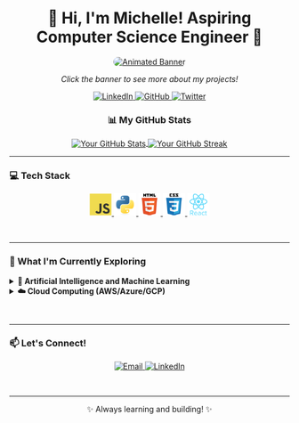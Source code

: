 <div align="center">
  <h1>👋 Hi, I'm Michelle! Aspiring Computer Science Engineer 🚀</h1>

  <a href="YOUR_PORTFOLIO_LINK">
    <img src="https://i.giphy.com/media/v1.Y2lkPTc5MGI3NjExYWFoZ29vd29lYm56Ym9wZzFwY216Y3F6eWJ0ZzF6d3V6b3V6b3V6b3V6b3V6b3V6b3V6b3V6b3V6b3V6b3UvYm93Ym93L2dpZnl.gif" alt="Animated Banner" width="800" style="border-radius: 10px;">
  </a>
  <p><i>Click the banner to see more about my projects!</i></p>

  <p>
    <a href="https://www.linkedin.com/in/michelle-a-956893253/">
      <img src="https://img.shields.io/badge/LinkedIn-blue?style=for-the-badge&logo=linkedin&logoColor=white" alt="LinkedIn">
    </a>
    <a href="https://github.com/YOUR_GITHUB_USERNAME">
      <img src="https://img.shields.io/badge/GitHub-black?style=for-the-badge&logo=github&logoColor=white" alt="GitHub">
    </a>
    <a href="https://twitter.com/YOUR_TWITTER_HANDLE">
      <img src="https://img.shields.io/badge/Twitter-blue?style=for-the-badge&logo=twitter&logoColor=white" alt="Twitter">
    </a>
    </p>

  <h3>📊 My GitHub Stats</h3>
  <a href="https://github.com/anuraghazra/github-readme-stats">
    <img align="center" src="https://github-readme-stats.vercel.app/api?username=YOUR_GITHUB_USERNAME&show_icons=true&theme=dark" alt="Your GitHub Stats">
  </a>
  <a href="https://github.com/anuraghazra/github-readme-streak-stats">
    <img align="center" src="https://github-readme-streak-stats.herokuapp.com/?user=YOUR_GITHUB_USERNAME&theme=dark" alt="Your GitHub Streak">
  </a>

  <br>
  <hr>
</div>

<h3>💻 Tech Stack</h3>
<p align="center">
  <a href="https://developer.mozilla.org/en-US/docs/Web/JavaScript" target="_blank" rel="noreferrer">
    <img src="https://raw.githubusercontent.com/devicons/devicon/master/icons/javascript/javascript-original.svg" alt="JavaScript" width="40" height="40"/>
  </a>
  <a href="https://www.python.org" target="_blank" rel="noreferrer">
    <img src="https://raw.githubusercontent.com/devicons/devicon/master/icons/python/python-original.svg" alt="Python" width="40" height="40"/>
  </a>
  <a href="https://www.w3.org/html/" target="_blank" rel="noreferrer">
    <img src="https://raw.githubusercontent.com/devicons/devicon/master/icons/html5/html5-original-wordmark.svg" alt="HTML5" width="40" height="40"/>
  </a>
  <a href="https://www.w3.org/TR/CSS/#css" target="_blank" rel="noreferrer">
    <img src="https://raw.githubusercontent.com/devicons/devicon/master/icons/css3/css3-original-wordmark.svg" alt="CSS3" width="40" height="40"/>
  </a>
  <a href="https://react.dev" target="_blank" rel="noreferrer">
    <img src="https://raw.githubusercontent.com/devicons/devicon/master/icons/react/react-original-wordmark.svg" alt="React" width="40" height="40"/>
  </a>
  </p>

<br>
<hr>

<h3>🔭 What I'm Currently Exploring</h3>
<p align="center">
  <details>
    <summary><b>🤖 Artificial Intelligence and Machine Learning</b></summary>
    <p>Diving deeper into neural networks, natural language processing, and computer vision. Currently working on a personal project related to [mention a specific area].</p>
  </details>
  <details>
    <summary><b>☁️ Cloud Computing (AWS/Azure/GCP)</b></summary>
    <p>Learning about serverless architectures, containerization (Docker, Kubernetes), and cloud services.</p>
  </details>
  </p>

<br>
<hr>

<h3>📫 Let's Connect!</h3>
<p align="center">
  <a href="mailto:YOUR_EMAIL@example.com">
    <img src="https://img.shields.io/badge/Email-red?style=for-the-badge&logo=gmail&logoColor=white" alt="Email">
  </a>
  <a href="https://www.linkedin.com/in/michelle-a-956893253/">
    <img src="https://img.shields.io/badge/LinkedIn-blue?style=for-the-badge&logo=linkedin&logoColor=white" alt="LinkedIn">
  </a>
  </p>

<br>
<hr>

<div align="center">
  ✨ Always learning and building! ✨
</div>
